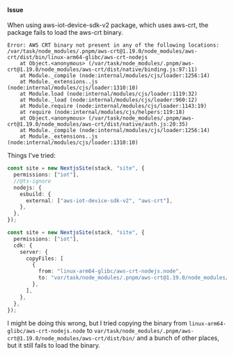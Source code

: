 #### Issue

When using aws-iot-device-sdk-v2 package, which uses aws-crt, the package fails to load the aws-crt binary.

```
Error: AWS CRT binary not present in any of the following locations:
/var/task/node_modules/.pnpm/aws-crt@1.19.0/node_modules/aws-crt/dist/bin/linux-arm64-glibc/aws-crt-nodejs
    at Object.<anonymous> (/var/task/node_modules/.pnpm/aws-crt@1.19.0/node_modules/aws-crt/dist/native/binding.js:97:11)
    at Module._compile (node:internal/modules/cjs/loader:1256:14)
    at Module._extensions..js (node:internal/modules/cjs/loader:1310:10)
    at Module.load (node:internal/modules/cjs/loader:1119:32)
    at Module._load (node:internal/modules/cjs/loader:960:12)
    at Module.require (node:internal/modules/cjs/loader:1143:19)
    at require (node:internal/modules/cjs/helpers:119:18)
    at Object.<anonymous> (/var/task/node_modules/.pnpm/aws-crt@1.19.0/node_modules/aws-crt/dist/native/auth.js:20:35)
    at Module._compile (node:internal/modules/cjs/loader:1256:14)
    at Module._extensions..js (node:internal/modules/cjs/loader:1310:10)
```

Things I've tried:

```ts
const site = new NextjsSite(stack, "site", {
  permissions: ["iot"],
  //@ts-ignore
  nodejs: {
    esbuild: {
      external: ["aws-iot-device-sdk-v2", "aws-crt"],
    },
  },
});
```

```ts
const site = new NextjsSite(stack, "site", {
  permissions: ["iot"],
  cdk: {
    server: {
      copyFiles: [
        {
          from: "linux-arm64-glibc/aws-crt-nodejs.node",
          to: "var/task/node_modules/.pnpm/aws-crt@1.19.0/node_modules/aws-crt/dist/bin/",
        },
      ],
    },
  },
});
```

I might be doing this wrong, but I tried copying the binary from `linux-arm64-glibc/aws-crt-nodejs.node` to `var/task/node_modules/.pnpm/aws-crt@1.19.0/node_modules/aws-crt/dist/bin/` and a bunch of other places, but it still fails to load the binary.

